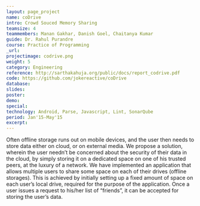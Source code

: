 ```yaml
---
layout: page_project
name: coDrive
intro: Crowd Souced Memory Sharing
teamsize: 4
teammembers: Manan Gakhar, Danish Goel, Chaitanya Kumar
guide: Dr. Rahul Purandre
course: Practice of Programming
_url: 
projectimage: codrive.png
weight: 5
category: Engineering
reference: http://sarthakahuja.org/public/docs/report_codrive.pdf
code: https://github.com/jokereactive/coDrive
database: 
slides: 
poster: 
demo: 
special: 
technology: Android, Parse, Javascript, Lint, SonarQube
period: Jan'15-May'15
excerpt:
---
```

Often offline storage runs out on mobile devices, and the user then needs to store data either on cloud,
or on external media. We propose a solution, wherein the user needn’t be concerned
about the security of their data in the cloud, by simply storing it on a dedicated
space on one of his trusted peers, at the luxury of a network.
We have implemented an application that allows multiple users to share some space
on each of their drives (offline storages). This is achieved by initially setting up a
fixed amount of space on each user’s local drive, required for the purpose of the
application. Once a user issues a request to his/her list of “friends”, it can be accepted
for storing the user’s data.